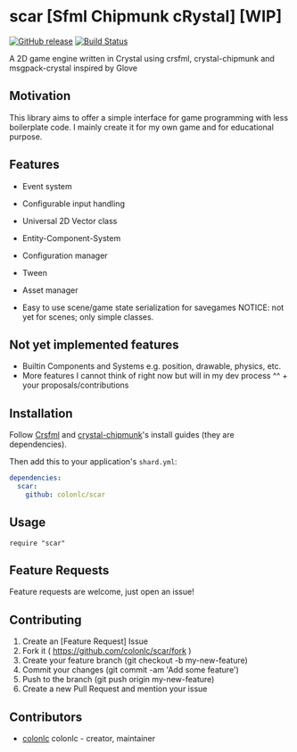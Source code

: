 # scar [Sfml Chipmunk cRystal] [WIP]

[![GitHub release](https://img.shields.io/github/release/colonlc/scar.svg)](https://github.com/colonlc/scar/releases)
[![Build Status](https://travis-ci.org/colonlc/scar.svg?branch=master)](https://travis-ci.org/colonlc/scar)

A 2D game engine written in Crystal using crsfml, crystal-chipmunk and
msgpack-crystal inspired by Glove

## Motivation

This library aims to offer a simple interface for game programming with less
boilerplate code. I mainly create it for my own game and for educational
purpose.

## Features

- Event system
- Configurable input handling
- Universal 2D Vector class
- Entity-Component-System
- Configuration manager
- Tween
- Asset manager


- Easy to use scene/game state serialization for savegames NOTICE: not yet for scenes; only simple classes.

## Not yet implemented features

- Builtin Components and Systems e.g. position, drawable, physics, etc.
- More features I cannot think of right now but will in my dev process ^^ + your proposals/contributions

## Installation

Follow [Crsfml](https://github.com/oprypin/crsfml) and
[crystal-chipmunk](https://github.com/oprypin/crystal-chipmunk)'s install guides
(they are dependencies).

Then add this to your application's `shard.yml`:

```yaml
dependencies:
  scar:
    github: colonlc/scar
```

## Usage

```crystal
require "scar"
```

## Feature Requests

Feature requests are welcome, just open an issue!

## Contributing

1. Create an [Feature Request] Issue
2. Fork it ( https://github.com/colonlc/scar/fork )
3. Create your feature branch (git checkout -b my-new-feature)
4. Commit your changes (git commit -am 'Add some feature')
5. Push to the branch (git push origin my-new-feature)
6. Create a new Pull Request and mention your issue

## Contributors

- [colonlc](https://github.com/colonlc) colonlc - creator, maintainer
